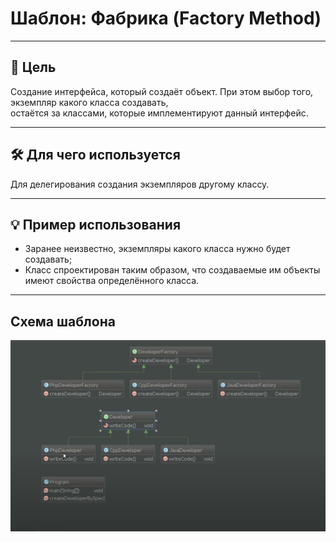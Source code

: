 # Шаблон: Фабрика (Factory Method)

---

## 🎯 Цель

Создание интерфейса, который создаёт объект. При этом выбор того, экземпляр какого класса создавать,  
остаётся за классами, которые имплементируют данный интерфейс.

---

## 🛠️ Для чего используется

Для делегирования создания экземпляров другому классу.

---

## 💡 Пример использования

- Заранее неизвестно, экземпляры какого класса нужно будет создавать;
- Класс спроектирован таким образом, что создаваемые им объекты имеют свойства определённого класса.

---

## Схема шаблона

![Схема шаблона Прокси](../../../../resources/static/factory.png)